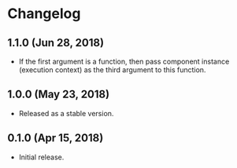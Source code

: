 # Changelog

## 1.1.0 (Jun 28, 2018)

- If the first argument is a function, then pass component instance (execution context) as the third argument to this function.

## 1.0.0 (May 23, 2018)

- Released as a stable version.

## 0.1.0 (Apr 15, 2018)

- Initial release.
